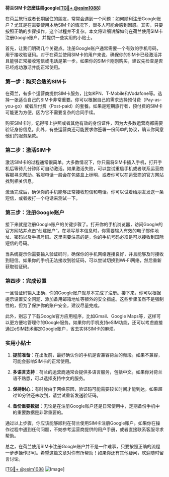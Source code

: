 **荷兰SIM卡怎麽註冊google[[TG💪+ @esim1088](https://t.me/s/esim1088)]**

在荷兰旅行或者长期居住的朋友，常常会遇到一个问题：如何顺利注册Google账户？尤其是在需要使用本地SIM卡的情况下，很多人可能会感到困惑。其实，只要按照正确的步骤操作，这个过程并不复杂。本文将详细讲解如何在荷兰使用SIM卡注册Google账户，并提供一些实用的小贴士。

首先，让我们明确几个关键点。注册Google账户通常需要一个有效的手机号码，用于接收验证码。对于在荷兰使用SIM卡的用户来说，确保你的SIM卡已经激活并且能够正常接收短信或电话是第一步。如果你的SIM卡刚刚购买，建议先检查是否已经成功激活并能正常使用。

### 第一步：购买合适的SIM卡

在荷兰，有多个运营商提供SIM卡服务，比如KPN、T-Mobile和Vodafone等。选择一张适合自己的SIM卡非常重要。你可以根据自己的需求选择预付费（Pay-as-you-go）或者后付费（Post-paid）的套餐。如果是短期旅行者，预付费的SIM卡可能更为方便，因为它不需要复杂的合同手续。

购买SIM卡时，记得带上护照或者其他有效的身份证件，因为大多数运营商都需要验证身份信息。此外，有些运营商还可能要求你签署一份简单的协议，确认你同意他们的服务条款。

### 第二步：激活SIM卡

激活SIM卡的过程通常很简单。大多数情况下，你只需将SIM卡插入手机，打开手机后等待几分钟即可自动激活。如果激活失败，可以尝试重启手机或者联系运营商客服寻求帮助。客服电话一般会在包装盒上标明，或者你可以在运营商的官方网站找到相关信息。

激活完成后，确保你的手机能够正常接收短信和电话。你可以试着给朋友发送一条短信，或者拨打一个电话来测试一下。

### 第三步：注册Google账户

接下来就是注册Google账户的关键步骤了。打开你的手机浏览器，访问Google的官方网站并点击“创建账户”。在填写基本信息时，你需要输入有效的电子邮件地址、密码以及手机号码。这里需要注意的是，你的手机号码必须是可以接收到国际短信的号码。

当系统提示你需要输入验证码时，确保你的手机网络连接良好，并且能够及时接收到短信。如果你的手机无法接收到验证码，可以尝试切换到Wi-Fi网络，然后重新获取验证码。

### 第四步：完成设置

一旦验证码输入正确，你的Google账户就基本完成了注册。接下来，你可以根据提示设置安全问题、添加备用邮箱地址等额外的安全措施。这些步骤虽然不是强制性的，但为了保护你的账户安全，建议尽量完成。

此外，别忘了下载Google官方应用程序，比如Gmail、Google Maps等，这样可以更方便地管理你的Google服务。如果你的手机支持eSIM功能，还可以考虑直接通过eSIM技术绑定Google账户，省去实体SIM卡的麻烦。

### 实用小贴士

1. **提前准备**：在出发前，最好确认你的手机是否兼容荷兰的频段。如果不兼容，可能会影响SIM卡的正常使用。
   
2. **多语言支持**：荷兰的运营商通常会提供多语言服务，包括中文。如果你对荷兰语不熟悉，可以选择支持中文的服务。

3. **保持耐心**：有时候由于网络原因，验证码可能需要较长时间才能到达。如果超过10分钟还未收到，请尝试重新发送验证码。

4. **备份重要数据**：无论是在注册Google账户还是日常使用中，定期备份手机中的重要数据是非常重要的。

通过以上步骤，你应该能够顺利在荷兰使用SIM卡注册Google账户。如果你在操作过程中遇到任何问题，不妨参考运营商提供的用户手册，或者直接联系客服寻求帮助。

总之，在荷兰使用SIM卡注册Google账户并不是一件难事，只要按照正确的流程一步步操作即可。希望这篇文章对你有所帮助！如果你还有其他疑问，欢迎随时留言讨论。

[[TG💪+ @esim1088](https://t.me/s/esim1088) ![Image](https://i.postimg.cc/4NQfJmqS/Snipaste-2025-05-13-00-14-12.png)]